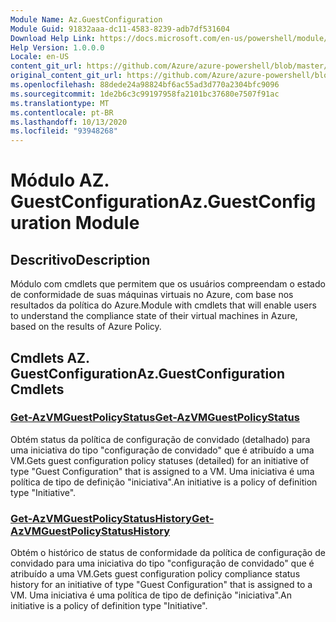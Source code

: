 ```yaml
---
Module Name: Az.GuestConfiguration
Module Guid: 91832aaa-dc11-4583-8239-adb7df531604
Download Help Link: https://docs.microsoft.com/en-us/powershell/module/az.guestconfiguration
Help Version: 1.0.0.0
Locale: en-US
content_git_url: https://github.com/Azure/azure-powershell/blob/master/src/GuestConfiguration/GuestConfiguration/help/Az.GuestConfiguration.md
original_content_git_url: https://github.com/Azure/azure-powershell/blob/master/src/GuestConfiguration/GuestConfiguration/help/Az.GuestConfiguration.md
ms.openlocfilehash: 88dede24a98824bf6ac55ad3d770a2304bfc9096
ms.sourcegitcommit: 1de2b6c3c99197958fa2101bc37680e7507f91ac
ms.translationtype: MT
ms.contentlocale: pt-BR
ms.lasthandoff: 10/13/2020
ms.locfileid: "93948268"
---
```

# <span data-ttu-id="472e0-101">Módulo AZ. GuestConfiguration</span><span class="sxs-lookup"><span data-stu-id="472e0-101">Az.GuestConfiguration Module</span></span>
## <span data-ttu-id="472e0-102">Descritivo</span><span class="sxs-lookup"><span data-stu-id="472e0-102">Description</span></span>
<span data-ttu-id="472e0-103">Módulo com cmdlets que permitem que os usuários compreendam o estado de conformidade de suas máquinas virtuais no Azure, com base nos resultados da política do Azure.</span><span class="sxs-lookup"><span data-stu-id="472e0-103">Module with cmdlets that will enable users to understand the compliance state of their virtual machines in Azure, based on the results of Azure Policy.</span></span>

## <span data-ttu-id="472e0-104">Cmdlets AZ. GuestConfiguration</span><span class="sxs-lookup"><span data-stu-id="472e0-104">Az.GuestConfiguration Cmdlets</span></span>
### [<span data-ttu-id="472e0-105">Get-AzVMGuestPolicyStatus</span><span class="sxs-lookup"><span data-stu-id="472e0-105">Get-AzVMGuestPolicyStatus</span></span>](Get-AzVMGuestPolicyStatus.md)
<span data-ttu-id="472e0-106">Obtém status da política de configuração de convidado (detalhado) para uma iniciativa do tipo "configuração de convidado" que é atribuído a uma VM.</span><span class="sxs-lookup"><span data-stu-id="472e0-106">Gets guest configuration policy statuses (detailed) for an initiative of type "Guest Configuration" that is assigned to a VM.</span></span>
<span data-ttu-id="472e0-107">Uma iniciativa é uma política de tipo de definição "iniciativa".</span><span class="sxs-lookup"><span data-stu-id="472e0-107">An initiative is a policy of definition type "Initiative".</span></span>

### [<span data-ttu-id="472e0-108">Get-AzVMGuestPolicyStatusHistory</span><span class="sxs-lookup"><span data-stu-id="472e0-108">Get-AzVMGuestPolicyStatusHistory</span></span>](Get-AzVMGuestPolicyStatusHistory.md)
<span data-ttu-id="472e0-109">Obtém o histórico de status de conformidade da política de configuração de convidado para uma iniciativa do tipo "configuração de convidado" que é atribuído a uma VM.</span><span class="sxs-lookup"><span data-stu-id="472e0-109">Gets guest configuration policy compliance status history for an initiative of type "Guest Configuration" that is assigned to a VM.</span></span>
<span data-ttu-id="472e0-110">Uma iniciativa é uma política de tipo de definição "iniciativa".</span><span class="sxs-lookup"><span data-stu-id="472e0-110">An initiative is a policy of definition type "Initiative".</span></span>

